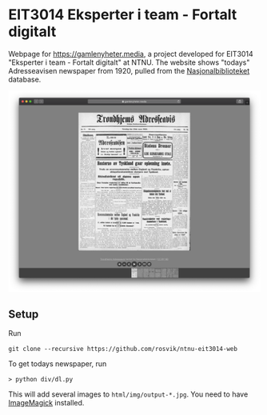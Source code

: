 # EIT3014 Eksperter i team - Fortalt digitalt

Webpage for https://gamlenyheter.media, a project developed for EIT3014 "Eksperter i team - Fortalt digitalt" at NTNU. The website shows "todays" Adresseavisen newspaper from 1920, pulled from the [Nasjonalbiblioteket](https://www.nb.no/search?mediatype=aviser&series=%22Adresseavisen%22&fromDate=19200101&toDate=19201231) database. 

![gamlenyheter.media](docs/screenshot.png)

## Setup

Run

```
git clone --recursive https://github.com/rosvik/ntnu-eit3014-web
```

To get todays newspaper, run 

```
> python div/dl.py
```

This will add several images to `html/img/output-*.jpg`. You need to have [ImageMagick](https://imagemagick.org/index.php) installed. 
